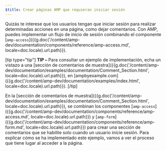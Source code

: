 ```yaml
---
$title: Crear páginas AMP que requieran iniciar sesión
---
```


Quizás te interese que los usuarios tengan que iniciar sesión para realizar determinadas acciones en una página, como dejar comentarios. Con AMP, puedes implementar un flujo de inicio de sesión combinando el componente [`amp-access`]({{g.doc('/content/amp-dev/documentation/components/reference/amp-access.md', locale=doc.locale).url.path}}).

[tip type="tip"]
**TIP –** Para consultar un ejemplo de implementación, echa un vistazo a una [sección de comentarios de muestra]({{g.doc('/content/amp-dev/documentation/examples/documentation/Comment_Section.html', locale=doc.locale).url.path}}), en [ampbyexample.com]({{g.doc('/content/amp-dev/documentation/examples/index.html', locale=doc.locale).url.path}}).
[/tip]

En la [sección de comentarios de muestra]({{g.doc('/content/amp-dev/documentation/examples/documentation/Comment_Section.html', locale=doc.locale).url.path}}), se combinan los componentes [`amp-access`]({{g.doc('/content/amp-dev/documentation/components/reference/amp-access.md', locale=doc.locale).url.path}}) y [`amp-form`]({{g.doc('/content/amp-dev/documentation/components/reference/amp-form.md', locale=doc.locale).url.path}}) para crear una sección de comentarios que se habilite solo cuando un usuario inicie sesión. Para explicar cómo se ha implementado este ejemplo, vamos a ver el proceso que tiene lugar al acceder a la página.
